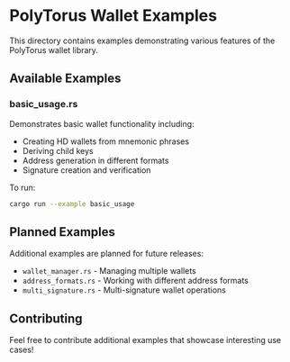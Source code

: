 # PolyTorus Wallet Examples

This directory contains examples demonstrating various features of the PolyTorus wallet library.

## Available Examples

### basic_usage.rs
Demonstrates basic wallet functionality including:
- Creating HD wallets from mnemonic phrases
- Deriving child keys
- Address generation in different formats
- Signature creation and verification

To run:
```bash
cargo run --example basic_usage
```

## Planned Examples

Additional examples are planned for future releases:
- `wallet_manager.rs` - Managing multiple wallets
- `address_formats.rs` - Working with different address formats
- `multi_signature.rs` - Multi-signature wallet operations

## Contributing

Feel free to contribute additional examples that showcase interesting use cases!